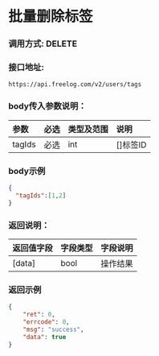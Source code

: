# 批量删除标签



### 调用方式: DELETE



### 接口地址:

```
https://api.freelog.com/v2/users/tags
```



### body传入参数说明：

| 参数 | 必选 | 类型及范围 | 说明 |
| :--- | :--- | :--- | :--- |
|tagIds|必选|int|[]标签ID|


### body示例

```json
{
  "tagIds":[1,2]
}
```



### 返回说明：

| 返回值字段 | 字段类型 | 字段说明 |
| :--- | :--- | :--- |
| [data] | bool | 操作结果 |



### 返回示例

```json
{
    "ret": 0,
    "errcode": 0,
    "msg": "success",
    "data": true
}
```
